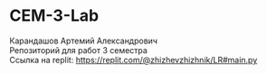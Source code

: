 # CEM-3-Lab
Карандашов Артемий Александрович  <br />
Репозиторий для работ 3 семестра  <br />
Ссылка на replit: https://replit.com/@zhizhevzhizhnik/LR#main.py
